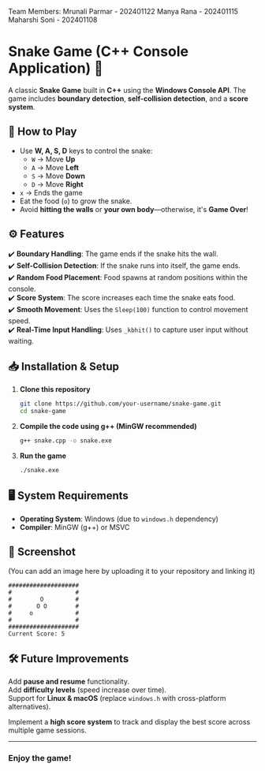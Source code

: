 Team Members:
Mrunali Parmar - 202401122
Manya Rana - 202401115
Maharshi Soni - 202401108

# **Snake Game (C++ Console Application) 🐍**

A classic **Snake Game** built in **C++** using the **Windows Console API**. The game includes **boundary detection**, **self-collision detection**, and a **score system**.  

## **📜 How to Play**
- Use **W, A, S, D** keys to control the snake:  
  - `W` → Move **Up**  
  - `A` → Move **Left**  
  - `S` → Move **Down**  
  - `D` → Move **Right**  
- `x` -> Ends the game
- Eat the food (`o`) to grow the snake.  
- Avoid **hitting the walls** or **your own body**—otherwise, it's **Game Over**!  

## **⚙️ Features**
✔️ **Boundary Handling**: The game ends if the snake hits the wall.  
✔️ **Self-Collision Detection**: If the snake runs into itself, the game ends.  
✔️ **Random Food Placement**: Food spawns at random positions within the console.  
✔️ **Score System**: The score increases each time the snake eats food.  
✔️ **Smooth Movement**: Uses the `Sleep(100)` function to control movement speed.  
✔️ **Real-Time Input Handling**: Uses `_kbhit()` to capture user input without waiting.  

## **📥 Installation & Setup**
1. **Clone this repository**  
   ```sh
   git clone https://github.com/your-username/snake-game.git
   cd snake-game
   ```
2. **Compile the code using g++ (MinGW recommended)**
   ```sh
   g++ snake.cpp -o snake.exe
   ```
3. **Run the game**
   ```sh
   ./snake.exe
   ```

## **🖥️ System Requirements**
- **Operating System**: Windows (due to `windows.h` dependency)  
- **Compiler**: MinGW (g++) or MSVC  

## **📸 Screenshot**
(You can add an image here by uploading it to your repository and linking it)

```
####################
#                  #
#        O         #
#       O O        #
#     o            #
#                  #
####################
Current Score: 5
```

## **🛠️ Future Improvements**
Add **pause and resume** functionality.  
Add **difficulty levels** (speed increase over time).  
Support for **Linux & macOS** (replace `windows.h` with cross-platform alternatives).

Implement a **high score system** to track and display the best score across multiple game sessions.

---

### **Enjoy the game!**
